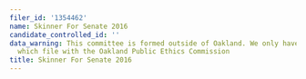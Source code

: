 ```yaml
---
filer_id: '1354462'
name: Skinner For Senate 2016
candidate_controlled_id: ''
data_warning: This committee is formed outside of Oakland. We only have data on committees
  which file with the Oakland Public Ethics Commission
title: Skinner For Senate 2016
---
```

